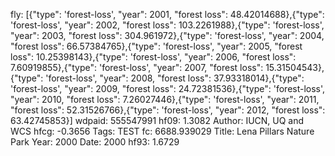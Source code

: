 fly: [{"type": 'forest-loss', "year": 2001, "forest loss": 48.42014688},{"type": 'forest-loss', "year": 2002, "forest loss": 103.2261988},{"type": 'forest-loss', "year": 2003, "forest loss": 304.961972},{"type": 'forest-loss', "year": 2004, "forest loss": 66.57384765},{"type": 'forest-loss', "year": 2005, "forest loss": 10.25398143},{"type": 'forest-loss', "year": 2006, "forest loss": 7.60919855},{"type": 'forest-loss', "year": 2007, "forest loss": 15.31504543},{"type": 'forest-loss', "year": 2008, "forest loss": 37.93318014},{"type": 'forest-loss', "year": 2009, "forest loss": 24.72381536},{"type": 'forest-loss', "year": 2010, "forest loss": 7.26027446},{"type": 'forest-loss', "year": 2011, "forest loss": 52.31526766},{"type": 'forest-loss', "year": 2012, "forest loss": 63.42745853}]
wdpaid: 555547991
hf09: 1.3082
Author: IUCN, UQ and WCS
hfcg: -0.3656
Tags: TEST
fc: 6688.939029
Title: Lena Pillars Nature Park
Year: 2000
Date: 2000
hf93: 1.6729
